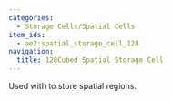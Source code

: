 ```yaml
---
categories:
  - Storage Cells/Spatial Cells
item_ids:
  - ae2:spatial_storage_cell_128
navigation:
  title: 128Cubed Spatial Storage Cell
---
```


Used with <ItemLink id="spatial_io_port"/> to
store spatial regions.

<RecipeFor id="spatial_storage_cell_128" />
